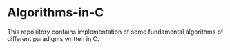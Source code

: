 # Algorithms-in-C
This repository contains implementation of some fundamental algorithms of different paradigms written in C. 
